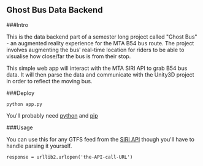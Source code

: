 ## Ghost Bus Data Backend

###Intro

This is the data backend part of a semester long project called "Ghost Bus" - an augmented reality experience for the MTA B54 bus route. The project involves augmenting the bus' real-time location for riders to be able to visualise how close/far the bus is from their stop. 

This simple web app will interact with the MTA SIRI API to grab B54 bus data. It will then parse the data and communicate with the Unity3D project in order to reflect the moving bus.

###Deploy

```
python app.py
```

You'll probably need [python](https://www.python.org/) and [pip](https://github.com/pypa/pip) 

###Usage

You can use this for any GTFS feed from the [SIRI API](http://bustime.mta.info/wiki/Developers/SIRIVehicleMonitoring)
though you'll have to handle parsing it yourself.
```
response = urllib2.urlopen('the-API-call-URL')
```

